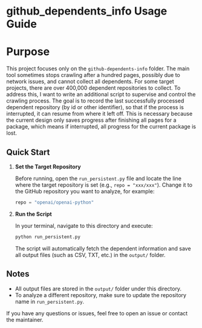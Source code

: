 # github_dependents_info Usage Guide

# Purpose

This project focuses only on the `github-dependents-info` folder. The main tool sometimes stops crawling after a hundred pages, possibly due to network issues, and cannot collect all dependents. For some target projects, there are over 400,000 dependent repositories to collect. To address this, I want to write an additional script to supervise and control the crawling process. The goal is to record the last successfully processed dependent repository (by id or other identifier), so that if the process is interrupted, it can resume from where it left off. This is necessary because the current design only saves progress after finishing all pages for a package, which means if interrupted, all progress for the current package is lost.

## Quick Start

1. **Set the Target Repository**

   Before running, open the `run_persistent.py` file and locate the line where the target repository is set (e.g., `repo = "xxx/xxx"`). Change it to the GitHub repository you want to analyze, for example:

   ```python
   repo = "openai/openai-python"
   ```

2. **Run the Script**

   In your terminal, navigate to this directory and execute:

   ```bash
   python run_persistent.py
   ```

   The script will automatically fetch the dependent information and save all output files (such as CSV, TXT, etc.) in the `output/` folder.

## Notes
- All output files are stored in the `output/` folder under this directory.
- To analyze a different repository, make sure to update the repository name in `run_persistent.py`.

If you have any questions or issues, feel free to open an issue or contact the maintainer. 